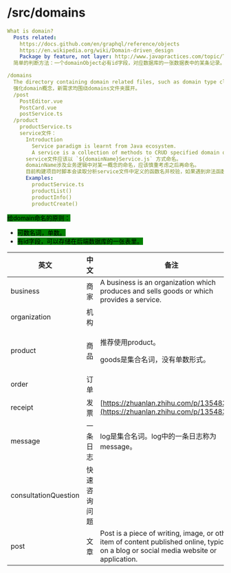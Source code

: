 # /src/domains

```yaml
What is domain?
  Posts related:
    https://docs.github.com/en/graphql/reference/objects
    https://en.wikipedia.org/wiki/Domain-driven_design
    Package by feature, not layer: http://www.javapractices.com/topic/TopicAction.do?Id=205
  简单的判断方法：一个domainObject必有id字段，对应数据库的一张数据表中的某条记录。如果一个对象没有id，那么它大概率是附属于某一domainObject下的一个属性值。

/domains
  The directory containing domain related files, such as domain type class files and domain related components.
  强化domain概念，新需求均围绕domains文件夹展开。
  /post
    PostEditor.vue
    PostCard.vue
    postService.ts
  /product
    productService.ts
    service文件：
      Introduction
        Service paradigm is learnt from Java ecosystem.
        A service is a collection of methods to CRUD specified domain objects.
      service文件应该以 `${domainName}Service.js` 方式命名。
      domainName涉及业务逻辑中对某一概念的命名，应该慎重考虑之后再命名。
      目前构建项目时脚本会读取分析service文件中定义的函数名并校验，如果遇到非法函数名将抛出异常。
      Examples:
        productService.ts
        productList()
        productInfo()
        productCreate()
```

<mark style="background-color:green;">给domain命名的原则：</mark>

* <mark style="background-color:green;">可数名词，单数。</mark>
* <mark style="background-color:green;">有id字段，可以存储在后端数据库的一张表里。</mark>

| 英文                   | 中文     | 备注                                                                                                                                        |
| -------------------- | ------ | ----------------------------------------------------------------------------------------------------------------------------------------- |
| business             | 商家     | A business is an organization which produces and sells goods or which provides a service.                                                 |
| organization         | 机构     |                                                                                                                                           |
| product              | 商品     | <p>推荐使用product。</p><p>goods是集合名词，没有单数形式。</p>                                                                                              |
| order                | 订单     |                                                                                                                                           |
| receipt              | 发票     | [https://zhuanlan.zhihu.com/p/135483316](https://zhuanlan.zhihu.com/p/135483316)                                                          |
| message              | 一条日志   | log是集合名词。log中的一条日志称为message。                                                                                                              |
| consultationQuestion | 快速咨询问题 |                                                                                                                                           |
| post                 | 文章     | Post is a piece of writing, image, or other item of content published online, typically on a blog or social media website or application. |
